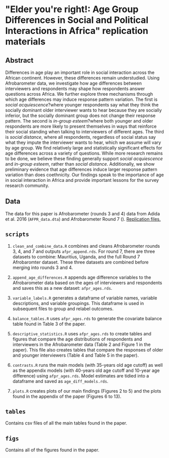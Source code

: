 # "Elder you're right!: Age Group Differences in Social and Political Interactions in Africa" replication materials

## Abstract

Differences in age play an important role in social interaction across the African continent. However, these differences remain understudied. Using Afrobarometer data, we investigate how age differences between interviewers and respondents may shape how respondents answer questions across Africa. We further explore three mechanisms through which age differences may induce response pattern variation. The first is *social acquiescence*?where younger respondents say what they think the socially dominant older interviewer wants to hear because they are socially inferior, but the socially dominant group does not change their response pattern. The second is *in-group esteem*?where both younger and older respondents are more likely to present themselves in ways that reinforce their social standing when talking to interviewers of different ages. The third is *social distance*, where all respondents, regardless of social status say what they impute the interviewer wants to hear, which we assume will vary by age group.  We find relatively large and statistically significant effects for age differences across a variety of questions. While more research remains to be done, we believe these finding generally support *social acquiescence* and *in-group esteem*, rather than *social distance*. Additionally, we show preliminary evidence that age differences induce larger response pattern variation than does coethnicity. Our findings speak to the importance of age in social interaction in Africa and provide important lessons for the survey research community.

## Data

The data for this paper is Afrobarometer (rounds 3 and 4) data from Adida et al. 2016 (`AFPR_data.dta`) and Afrobarometer Round 7 (). [Replication files.](https://journals.sagepub.com/doi/suppl/10.1177/0010414016633487)

## `scripts`

1) `clean_and_combine_data.R` combines and cleans Afrobarometer rounds 3, 4, and 7 and outputs `afpr_append.rds`. For round 7, there are three datasets to combine: Mauritius, Uganda, and the full Round 7 Afrobaromter dataset. These three datasets are combined before merging into rounds 3 and 4.

1) `append_age_differences.R` appends age difference variables to the Afrobarometer data based on the ages of interviewers and respondents and saves this as a new dataset: `afpr_ages.rds`.

2) `variable_labels.R` generates a dataframe of variable names, variable descriptions, and variable groupings. This dataframe is used in subsequent files to group and relabel outcomes.

3) `balance_tables.R` uses `afpr_ages.rds` to generate the covariate balance table found in Table 3 of the paper. 

4) `descriptive_statistics.R` uses `afpr_ages.rds` to create tables and figures that compare the age distributions of respondents and interviewers in the Afrobarometer data (Table 2 and Figure 1 in the paper). This file also creates tables that compare the responses of older and younger interviewers (Table 4 and Table 5 in the paper). 

4) `contrasts.R` runs the main models (with 35-years old age cutoff) as well as the appendix models (with 40-years old age cutoff and 10-year age difference) using `afpr_ages.rds`. Model estimates are tidied into a dataframe and saved as `age_diff_models.rds`.

5) `plots.R` creates plots of our main findings (Figures 2 to 5) and the plots found in the appendix of the paper (Figures 6 to 13).

## `tables`

Contains csv files of all the main tables found in the paper.

## `figs`

Contains all of the figures found in the paper. 





